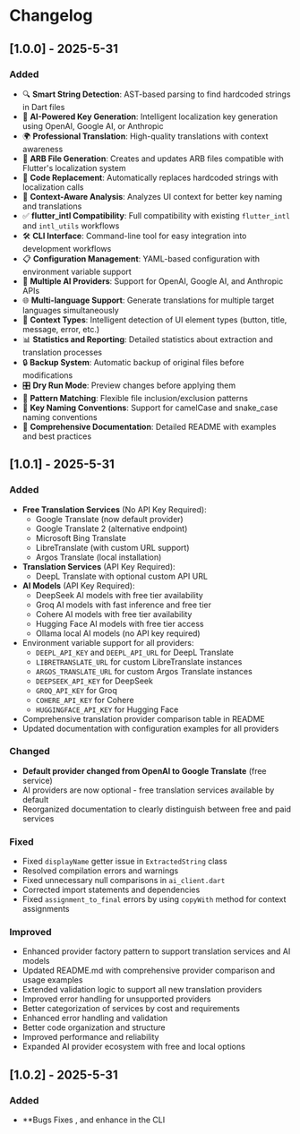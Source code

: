 # Changelog


## [1.0.0] - 2025-5-31

### Added
- 🔍 **Smart String Detection**: AST-based parsing to find hardcoded strings in Dart files
- 🤖 **AI-Powered Key Generation**: Intelligent localization key generation using OpenAI, Google AI, or Anthropic
- 🌍 **Professional Translation**: High-quality translations with context awareness
- 📝 **ARB File Generation**: Creates and updates ARB files compatible with Flutter's localization system
- 🔄 **Code Replacement**: Automatically replaces hardcoded strings with localization calls
- 🎯 **Context-Aware Analysis**: Analyzes UI context for better key naming and translations
- ✅ **flutter_intl Compatibility**: Full compatibility with existing `flutter_intl` and `intl_utils` workflows
- 🛠️ **CLI Interface**: Command-line tool for easy integration into development workflows
- 📋 **Configuration Management**: YAML-based configuration with environment variable support
- 🔧 **Multiple AI Providers**: Support for OpenAI, Google AI, and Anthropic APIs
- 🌐 **Multi-language Support**: Generate translations for multiple target languages simultaneously
- 🎨 **Context Types**: Intelligent detection of UI element types (button, title, message, error, etc.)
- 📊 **Statistics and Reporting**: Detailed statistics about extraction and translation processes
- 🔒 **Backup System**: Automatic backup of original files before modifications
- 🎛️ **Dry Run Mode**: Preview changes before applying them
- 📁 **Pattern Matching**: Flexible file inclusion/exclusion patterns
- 🔑 **Key Naming Conventions**: Support for camelCase and snake_case naming conventions
- 📖 **Comprehensive Documentation**: Detailed README with examples and best practices

## [1.0.1] - 2025-5-31

### Added
- **Free Translation Services** (No API Key Required):
  - Google Translate (now default provider)
  - Google Translate 2 (alternative endpoint)
  - Microsoft Bing Translate
  - LibreTranslate (with custom URL support)
  - Argos Translate (local installation)
- **Translation Services** (API Key Required):
  - DeepL Translate with optional custom API URL
- **AI Models** (API Key Required):
  - DeepSeek AI models with free tier availability
  - Groq AI models with fast inference and free tier
  - Cohere AI models with free tier availability
  - Hugging Face AI models with free tier access
  - Ollama local AI models (no API key required)
- Environment variable support for all providers:
  - `DEEPL_API_KEY` and `DEEPL_API_URL` for DeepL Translate
  - `LIBRETRANSLATE_URL` for custom LibreTranslate instances
  - `ARGOS_TRANSLATE_URL` for custom Argos Translate instances
  - `DEEPSEEK_API_KEY` for DeepSeek
  - `GROQ_API_KEY` for Groq
  - `COHERE_API_KEY` for Cohere
  - `HUGGINGFACE_API_KEY` for Hugging Face
- Comprehensive translation provider comparison table in README
- Updated documentation with configuration examples for all providers

### Changed
- **Default provider changed from OpenAI to Google Translate** (free service)
- AI providers are now optional - free translation services available by default
- Reorganized documentation to clearly distinguish between free and paid services

### Fixed
- Fixed `displayName` getter issue in `ExtractedString` class
- Resolved compilation errors and warnings
- Fixed unnecessary null comparisons in `ai_client.dart`
- Corrected import statements and dependencies
- Fixed `assignment_to_final` errors by using `copyWith` method for context assignments

### Improved
- Enhanced provider factory pattern to support translation services and AI models
- Updated README.md with comprehensive provider comparison and usage examples
- Extended validation logic to support all new translation providers
- Improved error handling for unsupported providers
- Better categorization of services by cost and requirements
- Enhanced error handling and validation
- Better code organization and structure
- Improved performance and reliability
- Expanded AI provider ecosystem with free and local options


## [1.0.2] - 2025-5-31

### Added
- **Bugs Fixes , and enhance in the CLI 

  
